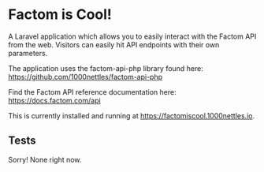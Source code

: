 Factom is Cool!
===============

A Laravel application which allows you to easily interact with the Factom API from the web. Visitors can easily hit API endpoints with their own parameters.

The application uses the factom-api-php library found here: https://github.com/1000nettles/factom-api-php

Find the Factom API reference documentation here: https://docs.factom.com/api

This is currently installed and running at https://factomiscool.1000nettles.io.

Tests
----------

Sorry! None right now.
